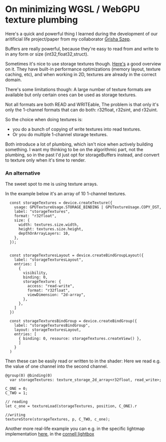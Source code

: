 # On minimizing WGSL / WebGPU texture plumbing

Here's a quick and powerful thing I learned during the development of our aritificial life project/paper from my collaborator [Grisha Szep](https://gszep.com/). 

Buffers are really powerful, because they're easy to read from and write to in any form or size (int32,float32,struct).

Sometimes it's nice to use storage textures though. [Here's](https://webgpufundamentals.org/webgpu/lessons/webgpu-storage-textures.html) a good overview on it. They have built-in performance optimizations (memory layout, texture caching, etc), and when working in 2D, textures are already in the correct domain.

There's some limitations though: A large number of texture formats are available but only certain ones can be used as storage textures.

Not all formats are both READ and WRITEable, The problem is that only it's only the 1-channel formats that can do both: r32float, r32sint, and r32uint. 

So the choice when doing textures is: 
- you do a bunch of copying of write textures into read textures. 
- Or you do multiple 1-channel storage textures. 

Both introduce a lot of plumbing, which isn't nice when actively building something. I want my thinking to be on the algorithmic part, not the plumbing, so in the past I'd just opt for storageBuffers instead, and convert to texture only when it's time to render.

### An alternative
The sweet spot to me is using texture arrays. 

In the example below it's an array of 10 1-channel textures.

```
  const storageTextures = device.createTexture({
    usage: GPUTextureUsage.STORAGE_BINDING | GPUTextureUsage.COPY_DST,
    label: "storageTextures",
    format: "r32float",
    size: {
      width: textures.size.width,
      height: textures.size.height,
      depthOrArrayLayers: 10,
    },
  });


  const storageTexturesLayout = device.createBindGroupLayout({
    label: "storageTexturesLayout",
    entries: [
      {
        visibility,
        binding: 0,
        storageTexture: {
          access: "read-write",
          format: "r32float",
          viewDimension: "2d-array",
        },
      },
    ]
  })

  const storageTexturesBindGroup = device.createBindGroup({
    label: "storageTexturesBindGroup",
    layout: storageTexturesLayout,
    entries: [
      { binding: 0, resource: storageTextures.createView() },
      ]
    }
  )
```

Then these can be easily read or written to in the shader:
Here we read e.g. the value of one channel into the second channel.


```
@group(0) @binding(0)  
  var storageTextures: texture_storage_2d_array<r32float, read_write>;

C_ONE = 0;
C_TWO = 1;

// reading
let c_one = textureLoad(storageTextures, position, C_ONE).r

//writing
textureStore(storageTextures, p, C_TWO, c_one);
```

Another more real-life example you can e.g. in the specific lightmap implementation [here](https://github.com/webgpu/webgpu-samples/blob/2247bf0e5b095137c2a1b2fac235c94fbb289f28/sample/cornell/radiosity.ts#L59), in the [cornell lightbox](https://webgpu.github.io/webgpu-samples/?sample=cornell)


